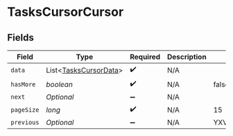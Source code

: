 # TasksCursorCursor


## Fields

| Field                                                           | Type                                                            | Required                                                        | Description                                                     | Example                                                         |
| --------------------------------------------------------------- | --------------------------------------------------------------- | --------------------------------------------------------------- | --------------------------------------------------------------- | --------------------------------------------------------------- |
| `data`                                                          | List<[TasksCursorData](../../models/shared/TasksCursorData.md)> | :heavy_check_mark:                                              | N/A                                                             |                                                                 |
| `hasMore`                                                       | *boolean*                                                       | :heavy_check_mark:                                              | N/A                                                             | false                                                           |
| `next`                                                          | *Optional<String>*                                              | :heavy_minus_sign:                                              | N/A                                                             |                                                                 |
| `pageSize`                                                      | *long*                                                          | :heavy_check_mark:                                              | N/A                                                             | 15                                                              |
| `previous`                                                      | *Optional<String>*                                              | :heavy_minus_sign:                                              | N/A                                                             | YXVsdCBhbmQgYSBtYXhpbXVtIG1heF9yZXN1bHRzLol=                    |